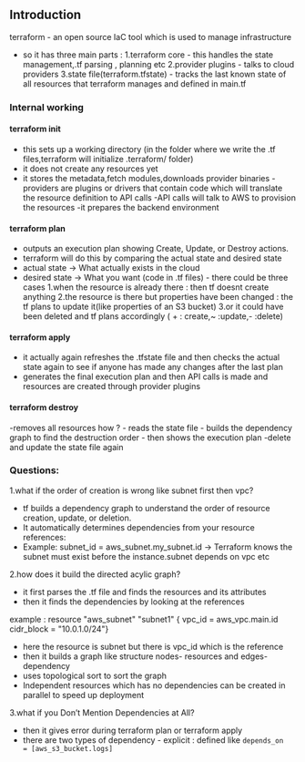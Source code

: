 ## Introduction
terraform - an open source IaC tool which is used to manage infrastructure
- so it has three main parts : 
      1.terraform core - this handles the state management,.tf parsing , planning etc
      2.provider plugins - talks to cloud providers
      3.state file(terraform.tfstate) - tracks the last known state of all resources that terraform manages and defined in main.tf

### Internal working
 #### terraform init 
   - this sets up a working directory (in the folder where we write the .tf files,terraform will initialize .terraform/ folder)
   - it does not create any resources yet
   - it stores the metadata,fetch modules,downloads provider binaries
           - providers are plugins or drivers that contain code which will translate the resource definition to API calls
           -API calls will talk to AWS to provision the resources
   -it prepares the backend environment
#### terraform plan
- outputs an execution plan showing Create, Update, or Destroy actions.
- terraform will do this by comparing the actual state and desired state
- actual state → What actually exists in the cloud
- desired state → What you want (code in .tf files)
      - there could be three cases
            1.when the resource is already there : then tf doesnt create anything
            2.the resource is there but properties have been changed : the tf plans to update it(like properties of an S3 bucket)
            3.or it could have been deleted and tf plans accordingly ( + : create,~ :update,- :delete)
#### terraform apply
- it actually again refreshes the .tfstate file and then checks the actual state again to see if anyone has made any changes after the last plan
- generates the final execution plan and then API calls is made and resources are created through provider plugins

#### terraform destroy
-removes all resources
how ?
      - reads the state file
      - builds the dependency graph to find the destruction order
      - then shows the execution plan
      -delete and update the state file again


### Questions:
1.what if the order of creation is wrong like subnet first then vpc?
- tf builds a dependency graph to understand the order of resource creation, update, or deletion.
- It automatically determines dependencies from your resource references:
- Example: subnet_id = aws_subnet.my_subnet.id → Terraform knows the subnet must exist before the instance.subnet depends on vpc etc

2.how does it build the directed acylic graph?
- it first parses the .tf file and finds the resources and its attributes
- then it finds the dependencies by looking at the references
  
 example :   resource "aws_subnet" "subnet1" {
  vpc_id     = aws_vpc.main.id
  cidr_block = "10.0.1.0/24"} 

- here the resource is subnet but there is vpc_id which is the reference
- then it builds a graph like structure nodes- resources and edges- dependency
- uses topological sort to sort the graph
- Independent resources which has no dependencies can be created in parallel to speed up deployment

3.what if you Don’t Mention Dependencies at All?
- then it gives error during terraform plan or terraform apply
- there are two types of dependency
       - explicit : defined like `depends_on    = [aws_s3_bucket.logs]`
     
     
     





